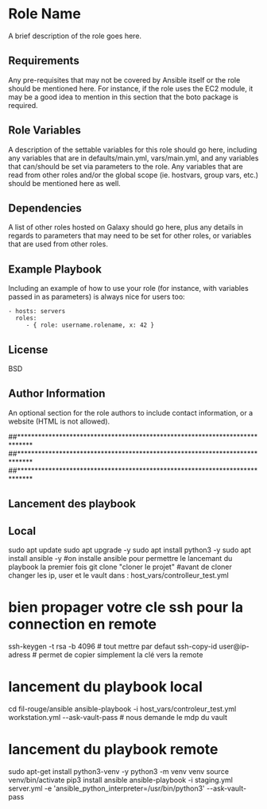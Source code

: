 Role Name
=========

A brief description of the role goes here.

Requirements
------------

Any pre-requisites that may not be covered by Ansible itself or the role should be mentioned here. For instance, if the role uses the EC2 module, it may be a good idea to mention in this section that the boto package is required.

Role Variables
--------------

A description of the settable variables for this role should go here, including any variables that are in defaults/main.yml, vars/main.yml, and any variables that can/should be set via parameters to the role. Any variables that are read from other roles and/or the global scope (ie. hostvars, group vars, etc.) should be mentioned here as well.

Dependencies
------------

A list of other roles hosted on Galaxy should go here, plus any details in regards to parameters that may need to be set for other roles, or variables that are used from other roles.

Example Playbook
----------------

Including an example of how to use your role (for instance, with variables passed in as parameters) is always nice for users too:

    - hosts: servers
      roles:
         - { role: username.rolename, x: 42 }

License
-------

BSD

Author Information
------------------

An optional section for the role authors to include contact information, or a website (HTML is not allowed).

##****************************************************************************
##****************************************************************************
##****************************************************************************

## Lancement des playbook 

## Local
sudo apt update
sudo apt upgrade -y
sudo apt install python3 -y
sudo apt install ansible -y #on installe ansible pour permettre le lancemant du playbook la premier fois
git clone "cloner le projet" #avant de cloner changer les ip, user et le vault dans : host_vars/controlleur_test.yml
# bien propager votre cle ssh pour la connection en remote
ssh-keygen -t rsa -b 4096 # tout mettre par defaut
ssh-copy-id user@ip-adress # permet de copier simplement la clé vers la remote
# lancement du playbook local
cd fil-rouge/ansible
ansible-playbook -i host_vars/controleur_test.yml workstation.yml --ask-vault-pass #  nous demande le mdp du vault 

# lancement du playbook remote
sudo apt-get install python3-venv -y
python3 -m venv venv
source venv/bin/activate
pip3 install ansible
ansible-playbook -i staging.yml server.yml -e 'ansible_python_interpreter=/usr/bin/python3' --ask-vault-pass



